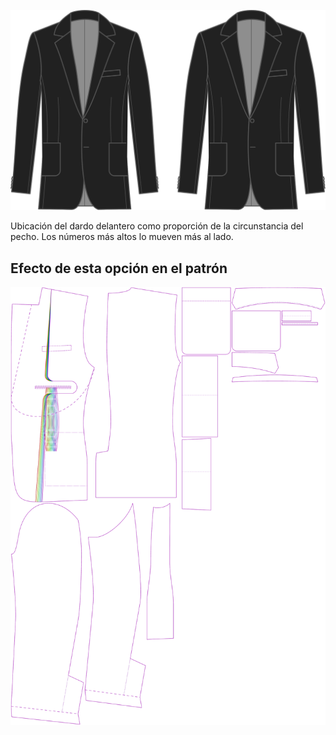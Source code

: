 
![Colocación de la pinza delantera](frontdartplacement.svg)

Ubicación del dardo delantero como proporción de la circunstancia del pecho. Los números más altos lo mueven más al lado.


## Efecto de esta opción en el patrón
![Esta imagen muestra el efecto de esta opción superponiendo varias variantes que tienen un valor diferente para esta opción](jaeger_frontdartplacement_sample.svg "Efecto de esta opción en el patrón")
